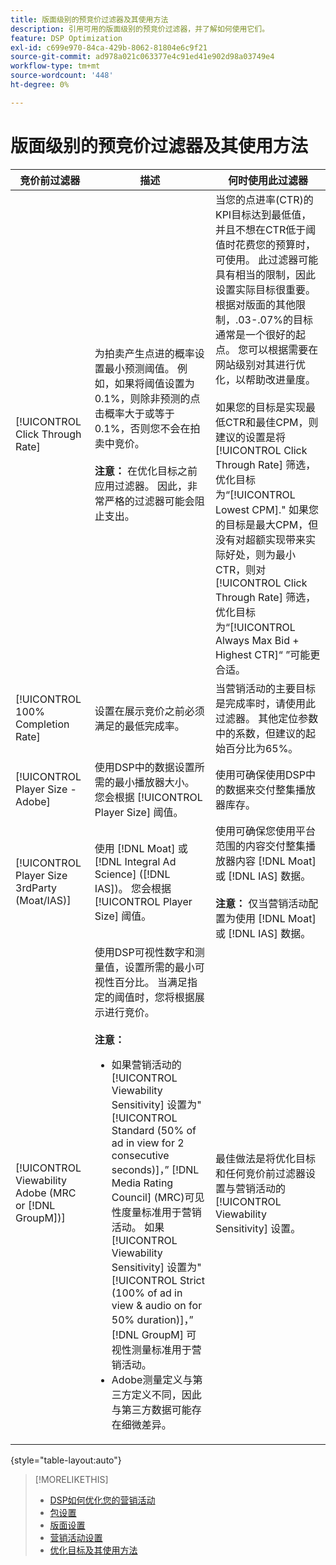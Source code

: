 ```yaml
---
title: 版面级别的预竞价过滤器及其使用方法
description: 引用可用的版面级别的预竞价过滤器，并了解如何使用它们。
feature: DSP Optimization
exl-id: c699e970-84ca-429b-8062-81804e6c9f21
source-git-commit: ad978a021c063377e4c91ed41e902d98a03749e4
workflow-type: tm+mt
source-wordcount: '448'
ht-degree: 0%

---
```


# 版面级别的预竞价过滤器及其使用方法

| 竞价前过滤器 | 描述 | 何时使用此过滤器 |
| ---------------| ----------- | ---------------------- |
| [!UICONTROL Click Through Rate] | 为拍卖产生点进的概率设置最小预测阈值。 例如，如果将阈值设置为0.1%，则除非预测的点击概率大于或等于0.1%，否则您不会在拍卖中竞价。<br><br><b>注意：</b> 在优化目标之前应用过滤器。 因此，非常严格的过滤器可能会阻止支出。 | 当您的点进率(CTR)的KPI目标达到最低值，并且不想在CTR低于阈值时花费您的预算时，可使用。 此过滤器可能具有相当的限制，因此设置实际目标很重要。 根据对版面的其他限制，.03-.07%的目标通常是一个很好的起点。 您可以根据需要在网站级别对其进行优化，以帮助改进量度。<br><br>如果您的目标是实现最低CTR和最佳CPM，则建议的设置是将 [!UICONTROL Click Through Rate] 筛选，优化目标为“[!UICONTROL Lowest CPM].&quot; 如果您的目标是最大CPM，但没有对超额实现带来实际好处，则为最小CTR，则对 [!UICONTROL Click Through Rate] 筛选，优化目标为“[!UICONTROL Always Max Bid + Highest CTR]“ ”可能更合适。 |
| [!UICONTROL 100% Completion Rate] | 设置在展示竞价之前必须满足的最低完成率。 | 当营销活动的主要目标是完成率时，请使用此过滤器。 其他定位参数中的系数，但建议的起始百分比为65%。 |
| [!UICONTROL Player Size - Adobe] | 使用DSP中的数据设置所需的最小播放器大小。 您会根据 [!UICONTROL Player Size] 阈值。 | 使用可确保使用DSP中的数据来交付整集播放器库存。 |
| [!UICONTROL Player Size 3rdParty (Moat/IAS)] | 使用 [!DNL Moat] 或 [!DNL Integral Ad Science] ([!DNL IAS])。 您会根据 [!UICONTROL Player Size] 阈值。 | 使用可确保您使用平台范围的内容交付整集播放器内容 [!DNL Moat] 或 [!DNL IAS] 数据。<br><br><b>注意：</b> 仅当营销活动配置为使用 [!DNL Moat] 或 [!DNL IAS] 数据。 |
| [!UICONTROL Viewability Adobe (MRC or [!DNL GroupM])] | 使用DSP可视性数字和测量值，设置所需的最小可视性百分比。 当满足指定的阈值时，您将根据展示进行竞价。<br><br><b>注意：</b><ul><li>如果营销活动的 [!UICONTROL Viewability Sensitivity] 设置为&quot;[!UICONTROL Standard (50% of ad in view for 2 consecutive seconds)]，” [!DNL Media Rating Council] (MRC)可见性度量标准用于营销活动。 如果 [!UICONTROL Viewability Sensitivity] 设置为&quot;[!UICONTROL Strict (100% of ad in view & audio on for 50% duration)]，” [!DNL GroupM] 可视性测量标准用于营销活动。</li><li>Adobe测量定义与第三方定义不同，因此与第三方数据可能存在细微差异。</li></ul> | 最佳做法是将优化目标和任何竞价前过滤器设置与营销活动的 [!UICONTROL Viewability Sensitivity] 设置。 |

{style=&quot;table-layout:auto&quot;}

>[!MORELIKETHIS]
>
>* [DSP如何优化您的营销活动](optimization-how-dsp-optimizes-campaigns.md)
>* [包设置](/help/dsp/campaign-management/packages/package-settings.md)
>* [版面设置](/help/dsp/campaign-management/placements/placement-settings.md)
>* [营销活动设置](/help/dsp/campaign-management/campaigns/campaign-settings.md)
>* [优化目标及其使用方法](optimization-goals.md)

